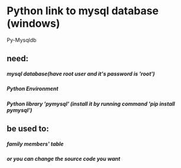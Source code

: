 # Python link to mysql database (windows)
Py-Mysqldb
## need:

##### mysql database(have root user and it's password is 'root')
##### Python Environment
##### Python library 'pymysql' (install it by running command 'pip install pymysql')


## be used to:
##### family members' table
##### or you can change the source code you want
